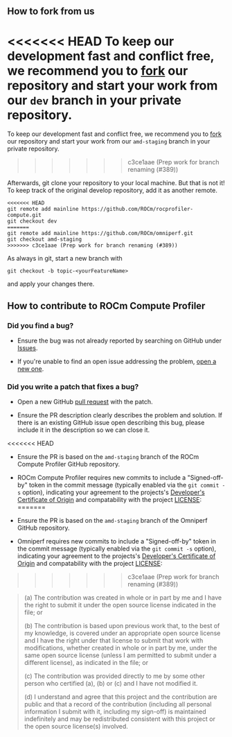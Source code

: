 ## How to fork from us

<<<<<<< HEAD
To keep our development fast and conflict free, we recommend you to [fork](https://github.com/ROCm/rocprofiler-compute/fork) our repository and start your work from our `dev` branch in your private repository.
=======
To keep our development fast and conflict free, we recommend you to [fork](https://github.com/ROCm/omniperf/fork) our repository and start your work from our `amd-staging` branch in your private repository.
>>>>>>> c3ce1aae (Prep work for branch renaming (#389))

Afterwards, git clone your repository to your local machine. But that is not it! To keep track of the original develop repository, add it as another remote.

```
<<<<<<< HEAD
git remote add mainline https://github.com/ROCm/rocprofiler-compute.git
git checkout dev
=======
git remote add mainline https://github.com/ROCm/omniperf.git
git checkout amd-staging
>>>>>>> c3ce1aae (Prep work for branch renaming (#389))
```

As always in git, start a new branch with

```
git checkout -b topic-<yourFeatureName>
```

and apply your changes there.

## How to contribute to ROCm Compute Profiler

### Did you find a bug?

- Ensure the bug was not already reported by searching on GitHub under [Issues](https://github.com/ROCm/rocprofiler-compute/issues).

- If you're unable to find an open issue addressing the problem, [open a new one](https://github.com/ROCm/rocprofiler-compute/issues/new).

### Did you write a patch that fixes a bug?

- Open a new GitHub [pull request](https://github.com/ROCm/rocprofiler-compute/compare) with the patch.

- Ensure the PR description clearly describes the problem and solution. If there is an existing GitHub issue open describing this bug, please include it in the description so we can close it.

<<<<<<< HEAD
- Ensure the PR is based on the `amd-staging` branch of the ROCm Compute Profiler GitHub repository.

- ROCm Compute Profiler requires new commits to include a "Signed-off-by" token in the commit message (typically enabled via the `git commit -s` option), indicating your agreement to the projects's [Developer's Certificate of Origin](https://developercertificate.org/) and compatability with the project [LICENSE](https://github.com/ROCm/rocprofiler-compute/blob/main/LICENSE):
=======
- Ensure the PR is based on the `amd-staging` branch of the Omniperf GitHub repository.

- Omniperf requires new commits to include a "Signed-off-by" token in the commit message (typically enabled via the `git commit -s` option), indicating your agreement to the projects's [Developer's Certificate of Origin](https://developercertificate.org/) and compatability with the project [LICENSE](LICENSE):
>>>>>>> c3ce1aae (Prep work for branch renaming (#389))


> (a) The contribution was created in whole or in part by me and I
> have the right to submit it under the open source license
> indicated in the file; or
>
> (b) The contribution is based upon previous work that, to the best
> of my knowledge, is covered under an appropriate open source
> license and I have the right under that license to submit that
> work with modifications, whether created in whole or in part
> by me, under the same open source license (unless I am
> permitted to submit under a different license), as indicated
> in the file; or
>
> (c) The contribution was provided directly to me by some other
> person who certified (a), (b) or (c) and I have not modified
> it.
>
> (d) I understand and agree that this project and the contribution
> are public and that a record of the contribution (including all
> personal information I submit with it, including my sign-off) is
> maintained indefinitely and may be redistributed consistent with
> this project or the open source license(s) involved.
